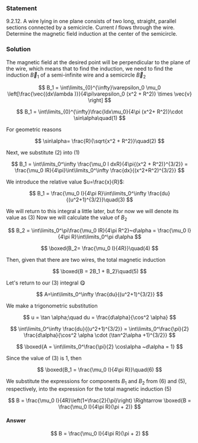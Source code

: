 ###  Statement

$9.2.12.$ A wire lying in one plane consists of two long, straight, parallel sections connected by a semicircle. Current $I$ flows through the wire. Determine the magnetic field induction at the center of the semicircle.

### Solution

The magnetic field at the desired point will be perpendicular to the plane of the wire, which means that to find the induction, we need to find the induction $\vec{B}_1$ of a semi-infinite wire and a semicircle $\vec{B}_2$

$$
B_1 = \int\limits_{0}^{\infty}\varepsilon_0 \mu_0 \left[\frac{\vec{(dx\lambda )}}{4\pi\varepsilon_0 (x^2 + R^2)} \times \vec{v} \right]
$$

$$
B_1 = \int\limits_{0}^{\infty}\frac{Idx\mu_0}{4\pi (x^2+ R^2)}\cdot \sin\alpha\quad(1)
$$

For geometric reasons

$$
\sin\alpha= \frac{R}{\sqrt{x^2 + R^2}}\quad(2)
$$

Next, we substitute $(2)$ into $(1)$

$$
B_1 = \int\limits_0^\infty \frac{\mu_0 I dxR}{4\pi{(x^2 + R^2)}^{3/2}} = \frac{\mu_0 IR}{4\pi}\int\limits_0^\infty \frac{dx}{(x^2+R^2)^{3/2}}
$$

We introduce the relative value $u=\frac{x}{R}$:

$$
B_1 = \frac{\mu_0 I}{4\pi R}\int\limits_0^\infty \frac{du}{(u^2+1)^{3/2}}\quad(3)
$$

We will return to this integral a little later, but for now we will denote its value as $(3)$ Now we will calculate the value of $B_2$

$$
B_2 = \int\limits_0^\pi\frac{\mu_0 IR}{4\pi R^2}~d\alpha = \frac{\mu_0 I}{4\pi R}\int\limits_0^\pi d\alpha
$$

$$
\boxed{B_2= \frac{\mu_0 I}{4R}}\quad(4)
$$

Then, given that there are two wires, the total magnetic induction

$$
\boxed{B = 2B_1 + B_2}\quad(5)
$$

Let's return to our $(3)$ integral 😋

$$
A=\int\limits_0^\infty \frac{du}{(u^2+1)^{3/2}}
$$

We make a trigonometric substitution

$$
u = \tan \alpha;\quad du = \frac{d\alpha}{\cos^2 \alpha}
$$

$$
\int\limits_0^\infty \frac{du}{(u^2+1)^{3/2}} = \int\limits_0^\frac{\pi}{2} \frac{d\alpha}{\cos^2 \alpha \cdot (\tan^2\alpha +1)^{3/2}}
$$

$$
\boxed{A = \int\limits_0^\frac{\pi}{2} \cos\alpha ~d\alpha = 1}
$$

Since the value of $(3)$ is $1$, then

$$
\boxed{B_1 = \frac{\mu_0 I}{4\pi R}}\quad(6)
$$

We substitute the expressions for components $B_1$ and $B_2$ from $(6)$ and $(5)$, respectively, into the expression for the total magnetic induction $(5)$

$$
B = \frac{\mu_0 I}{4R}\left(1+\frac{2}{\pi}\right) \Rightarrow \boxed{B = \frac{\mu_0 I}{4\pi R}(\pi + 2)}
$$

#### Answer

$$
B = \frac{\mu_0 I}{4\pi R}(\pi + 2)
$$